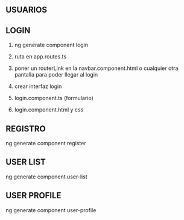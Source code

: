  ## USUARIOS

 ## LOGIN

 1. ng generate component login

 2. ruta en app.routes.ts
 3. poner un routerLink en la navbar.component.html o cualquier otra pantalla para poder llegar al login
 4. crear interfaz login
 5. login.component.ts (formulario)
 6. login.component.html y css

 ## REGISTRO

 ng generate component register

 ## USER LIST

 ng generate component user-list

 ## USER PROFILE

 ng generate component user-profile